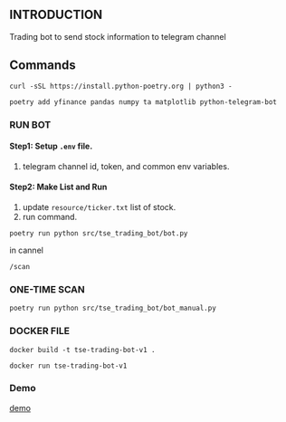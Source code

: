 ## INTRODUCTION

Trading bot to send stock information to telegram channel


## Commands

```
curl -sSL https://install.python-poetry.org | python3 -

```


```
poetry add yfinance pandas numpy ta matplotlib python-telegram-bot
```

### RUN BOT 

#### Step1: Setup `.env` file.
1. telegram channel id, token, and common env variables.
   
#### Step2: Make List and Run
1. update `resource/ticker.txt` list of stock.
2. run command.

```
poetry run python src/tse_trading_bot/bot.py
```
in cannel
```
/scan
```



### ONE-TIME SCAN 
```
poetry run python src/tse_trading_bot/bot_manual.py
```

### DOCKER FILE

```
docker build -t tse-trading-bot-v1 .
```
```
docker run tse-trading-bot-v1
```


### Demo
[demo](docs/message_demo.md)
